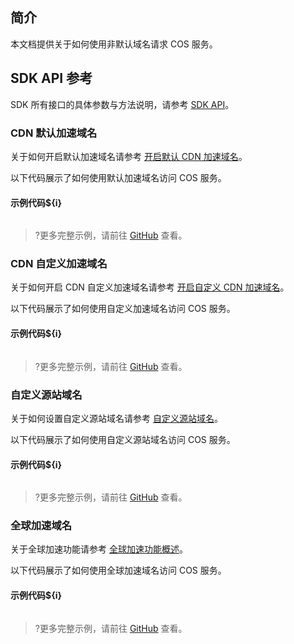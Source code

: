 ## 简介

本文档提供关于如何使用非默认域名请求 COS 服务。

## SDK API 参考

SDK 所有接口的具体参数与方法说明，请参考 [SDK API](cssg://api-doc)。

### CDN 默认加速域名

关于如何开启默认加速域名请参考 [开启默认 CDN 加速域名](https://cloud.tencent.com/document/product/436/36636)。

以下代码展示了如何使用默认加速域名访问 COS 服务。

#### 示例代码${i}

[//]: # (.cssg-snippet-set-cdn-domain)
```
```

>?更多完整示例，请前往 [GitHub](cssg://code-example/set-cdn-domain) 查看。

### CDN 自定义加速域名

关于如何开启 CDN 自定义加速域名请参考 [开启自定义 CDN 加速域名](https://cloud.tencent.com/document/product/436/36637)。

以下代码展示了如何使用自定义加速域名访问 COS 服务。

#### 示例代码${i}

[//]: # (.cssg-snippet-set-cdn-custom-domain)
```
```

>?更多完整示例，请前往 [GitHub](cssg://code-example/set-cdn-custom-domain) 查看。

### 自定义源站域名

关于如何设置自定义源站域名请参考 [自定义源站域名](https://cloud.tencent.com/document/product/436/36638)。

以下代码展示了如何使用自定义源站域名访问 COS 服务。

#### 示例代码${i}

[//]: # (.cssg-snippet-set-custom-domain)
```
```

>?更多完整示例，请前往 [GitHub](cssg://code-example/set-custom-domain) 查看。

### 全球加速域名

关于全球加速功能请参考 [全球加速功能概述](https://cloud.tencent.com/document/product/436/38866)。

以下代码展示了如何使用全球加速域名访问 COS 服务。

#### 示例代码${i}

[//]: # (.cssg-snippet-set-accelerate-domain)
```
```

>?更多完整示例，请前往 [GitHub](cssg://code-example/set-custom-domain) 查看。
